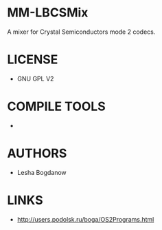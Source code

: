 MM-LBCSMix
==========
A mixer for Crystal Semiconductors mode 2 codecs.

LICENSE
========
- GNU GPL V2

COMPILE TOOLS
==============
- 

AUTHORS
=============
- Lesha Bogdanow 

LINKS
=============
* http://users.podolsk.ru/boga/OS2Programs.html
